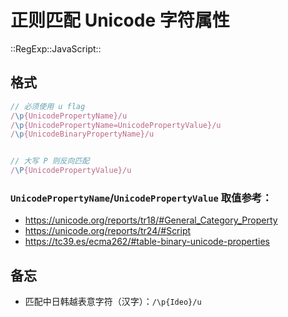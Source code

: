 # 正则匹配 Unicode 字符属性

::RegExp::JavaScript::

## 格式

```js
// 必须使用 u flag
/\p{UnicodePropertyName}/u
/\p{UnicodePropertyName=UnicodePropertyValue}/u
/\p{UnicodeBinaryPropertyName}/u


// 大写 P 则反向匹配
/\P{UnicodePropertyValue}/u
```

### `UnicodePropertyName`/`UnicodePropertyValue` 取值参考：

- <https://unicode.org/reports/tr18/#General_Category_Property>
- <https://unicode.org/reports/tr24/#Script>
- <https://tc39.es/ecma262/#table-binary-unicode-properties>

## 备忘

- 匹配中日韩越表意字符（汉字）：`/\p{Ideo}/u`
